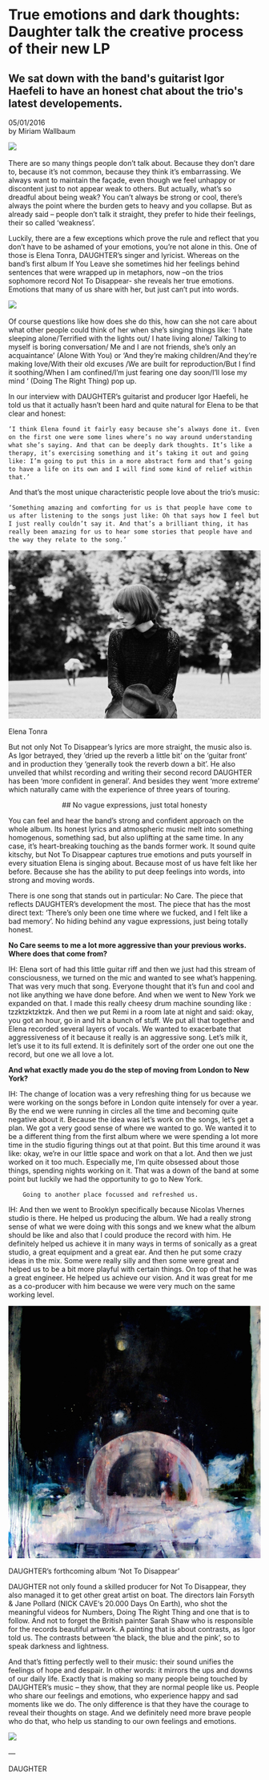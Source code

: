 # True emotions and dark thoughts: Daughter talk the creative process of their new LP
##  We sat down with the band's guitarist Igor Haefeli to have an honest chat about the trio's latest developements. 

05/01/2016 \
by Miriam Wallbaum 

<img src="/Images/Francesca Jane Allen/Daughter-1-CreditFrancescaAllen.jpg">

There are so many things people don’t talk about. Because they don’t dare to, because it’s not common, because they think it’s embarrassing. We always want to maintain the façade, even though we feel unhappy or discontent just to not appear weak to others. But actually, what’s so dreadful about being weak? You can’t always be strong or cool, there’s always the point where the burden gets to heavy and you collapse. But as already said – people don’t talk it straight, they prefer to hide their feelings, their so called ‘weakness’.

Luckily, there are a few exceptions which prove the rule and reflect that you don’t have to be ashamed of your emotions, you’re not alone in this. One of those is Elena Tonra, DAUGHTER’s singer and lyricist. Whereas on the band’s first album If You Leave she sometimes hid her feelings behind sentences that were wrapped up in metaphors, now –on the trios sophomore record Not To Disappear- she reveals her true emotions. Emotions that many of us share with her, but just can’t put into words.

[<img src="https://i.ytimg.com/vi/z-fD3PIRSO8/maxresdefault.jpg">](https://www.youtube.com/watch?v=z-fD3PIRSO8)

Of course questions like how does she do this, how can she not care about what other people could think of her when she’s singing things like: ‘I hate sleeping alone/Terrified with the lights out/ I hate living alone/ Talking to myself is boring conversation/ Me and I are not friends, she’s only an acquaintance’ (Alone With You) or ‘And they’re making children/And they’re making love/With their old excuses /We are built for reproduction/But I find it soothing/When I am confined/I’m just fearing one day soon/I’ll lose my mind ‘ (Doing The Right Thing) pop up.

In our interview with DAUGHTER’s guitarist and producer Igor Haefeli, he told us that it actually hasn’t been hard and quite natural for Elena to be that clear and honest:



    ‘I think Elena found it fairly easy because she’s always done it. Even on the first one were some lines where’s no way around understanding what she’s saying. And that can be deeply dark thoughts. It’s like a therapy, it’s exercising something and it’s taking it out and going like: I’m going to put this in a more abstract form and that’s going to have a life on its own and I will find some kind of relief within that.’

<p align="center">
And that’s the most unique characteristic people love about the trio’s music:
</p>

    ‘Something amazing and comforting for us is that people have come to us after listening to the songs just like: Oh that says how I feel but I just really couldn’t say it. And that’s a brilliant thing, it has really been amazing for us to hear some stories that people have and the way they relate to the song.’

<img src="/Images/Eliot Lee Hazel/MG_6156.jpg">

Elena Tonra

But not only Not To Disappear’s lyrics are more straight, the music also is. As Igor betrayed, they ‘dried up the reverb a little bit’ on the ‘guitar front’ and in production they ‘generally took the reverb down a bit’. He also unveiled that whilst recording and writing their second record DAUGHTER has been ‘more confident in general’. And besides they went ‘more extreme’ which naturally came with the experience of three years of touring.

<p align="center">
## No vague expressions, just total honesty
</p>

You can feel and hear the band’s strong and confident approach on the whole album. Its honest lyrics and atmospheric music melt into something homogenous, something sad, but also uplifting at the same time. In any case, it’s heart-breaking touching as the bands former work. It sound quite kitschy, but Not To Disappear captures true emotions and puts yourself in every situation Elena is singing about. Because most of us have felt like her before. Because she has the ability to put deep feelings into words, into strong and moving words.

There is one song that stands out in particular: No Care. The piece that reflects DAUGHTER’s development the most. The piece that has the most direct text: ‘There’s only been one time where we fucked, and I felt like a bad memory’. No hiding behind any vague expressions, just being totally honest.

**No Care seems to me a lot more aggressive than your previous works. Where does that come from?**

IH: Elena sort of had this little guitar riff and then we just had this stream of consciousness, we turned on the mic and wanted to see what’s happening. That was very much that song. Everyone thought that it’s fun and cool and not like anything we have done before. And when we went to New York we expanded on that. I made this really cheesy drum machine sounding like : tzzktzktzktzk. And then we put Remi in a room late at night and said: okay, you got an hour, go in and hit a bunch of stuff. We put all that together and Elena recorded several layers of vocals. We wanted to exacerbate that aggressiveness of it because it really is an aggressive song. Let’s milk it, let’s use it to its full extend. It is definitely sort of the order one out one the record, but one we all love a lot.

**And what exactly made you do the step of moving from London to New York?**

IH: The change of location was a very refreshing thing for us because we were working on the songs before in London quite intensely for over a year. By the end we were running in circles all the time and becoming quite negative about it. Because the idea was let’s work on the songs, let’s get a plan. We got a very good sense of where we wanted to go. We wanted it to be a different thing from the first album where we were spending a lot more time in the studio figuring things out at that point. But this time around it was like: okay, we’re in our little space and work on that a lot. And then we just worked on it too much. Especially me, I’m quite obsessed about those things, spending nights working on it. That was a down of the band at some point but luckily we had the opportunity to go to New York.

```
    Going to another place focussed and refreshed us.
```

IH: And then we went to Brooklyn specifically because Nicolas Vhernes studio is there. He helped us producing the album. We had a really strong sense of what we were doing with this songs and we knew what the album should be like and also that I could produce the record with him. He definitely helped us achieve it in many ways in terms of sonically as a great studio, a great equipment and a great ear. And then he put some crazy ideas in the mix. Some were really silly and then some were great and helped us to be a bit more playful with certain things. On top of that he was a great engineer. He helped us achieve our vision. And it was great for me as a co-producer with him because we were very much on the same working level.


<img src="/Text/Resources/nottodisappear_1500x1500.jpg">

DAUGHTER’s forthcoming album ‘Not To Disappear’

DAUGHTER not only found a skilled producer for Not To Disappear, they also managed it to get other great artist on boat. The directors Iain Forsyth & Jane Pollard (NICK CAVE‘s 20.000 Days On Earth), who shot the meaningful videos for Numbers, Doing The Right Thing and one that is to follow. And not to forget the British painter Sarah Shaw who is responsible for the records beautiful artwork. A painting that is about contrasts, as Igor told us. The contrasts between ‘the black, the blue and the pink’, so to speak darkness and lightness.

And that’s fitting perfectly well to their music: their sound unifies the feelings of hope and despair. In other words: it mirrors the ups and downs of our daily life. Exactly that is making so many people being touched by DAUGHTER’s music – they show, that they are normal people like us. People who share our feelings and emotions, who experience happy and sad moments like we do. The only difference is that they have the courage to reveal their thoughts on stage. And we definitely need more brave people who do that, who help us standing to our own feelings and emotions.

[<img src="https://i.ytimg.com/vi/bU5F-DvGLkA/maxresdefault.jpg">](https://www.youtube.com/watch?v=bU5F-DvGLkA)

—

DAUGHTER


